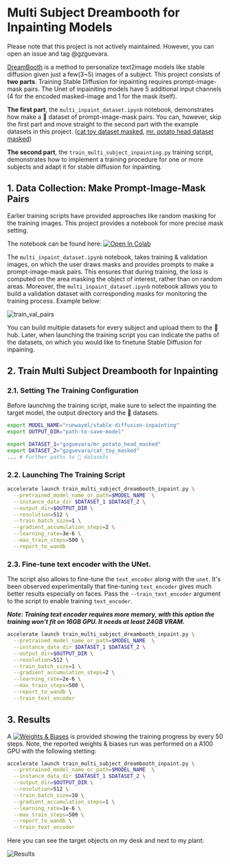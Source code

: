 # Multi Subject Dreambooth for Inpainting Models

Please note that this project is not actively maintained. However, you can open an issue and tag @gzguevara.

[DreamBooth](https://huggingface.co/papers/2208.12242) is a method to personalize text2image models like stable diffusion given just a few(3~5) images of a subject. This project consists of **two parts**. Training Stable Diffusion for inpainting requires prompt-image-mask pairs. The Unet of inpainiting models have 5 additional input channels (4 for the encoded masked-image and 1 for the mask itself).

**The first part**, the `multi_inpaint_dataset.ipynb` notebook, demonstrates how make a 🤗 dataset of prompt-image-mask pairs. You can, however, skip the first part and move straight to the second part with the example datasets in this project. ([cat toy dataset masked](https://huggingface.co/datasets/gzguevara/cat_toy_masked), [mr. potato head dataset masked](https://huggingface.co/datasets/gzguevara/mr_potato_head_masked))

**The second part**, the `train_multi_subject_inpainting.py` training script, demonstrates how to implement a training procedure for one or more subjects and adapt it for stable diffusion for inpainting.

## 1. Data Collection: Make Prompt-Image-Mask Pairs

 Earlier training scripts have provided approaches like random masking for the training images. This project provides a notebook for more precise mask setting.

The notebook can be found here: [![Open In Colab](https://colab.research.google.com/assets/colab-badge.svg)](https://colab.research.google.com/drive/1JNEASI_B7pLW1srxhgln6nM0HoGAQT32?usp=sharing)

The `multi_inpaint_dataset.ipynb` notebook, takes training & validation images, on which the user draws masks and provides prompts to make a prompt-image-mask pairs. This ensures that during training, the loss is computed on the area masking the object of interest, rather than on random areas. Moreover, the `multi_inpaint_dataset.ipynb` notebook allows you to build a validation dataset with corresponding masks for monitoring the training process. Example below:

![train_val_pairs](https://drive.google.com/uc?id=1PzwH8E3icl_ubVmA19G0HZGLImFX3x5I)

You can build multiple datasets for every subject and upload them to the 🤗 hub. Later, when launching the training script you can indicate the paths of the datasets, on which you would like to finetune Stable Diffusion for inpaining.

## 2. Train Multi Subject Dreambooth for Inpainting

### 2.1. Setting The Training Configuration

Before launching the training script, make sure to select the inpainting the target model, the output directory and the 🤗 datasets.

```bash
export MODEL_NAME="runwayml/stable-diffusion-inpainting"
export OUTPUT_DIR="path-to-save-model"

export DATASET_1="gzguevara/mr_potato_head_masked"
export DATASET_2="gzguevara/cat_toy_masked"
... # Further paths to 🤗 datasets
```

### 2.2. Launching The Training Script

```bash
accelerate launch train_multi_subject_dreambooth_inpaint.py \
  --pretrained_model_name_or_path=$MODEL_NAME  \
  --instance_data_dir $DATASET_1 $DATASET_2 \
  --output_dir=$OUTPUT_DIR \
  --resolution=512 \
  --train_batch_size=1 \
  --gradient_accumulation_steps=2 \
  --learning_rate=3e-6 \
  --max_train_steps=500 \
  --report_to_wandb
```

### 2.3. Fine-tune text encoder with the UNet.

The script also allows to fine-tune the `text_encoder` along with the `unet`. It's been observed experimentally that fine-tuning `text_encoder` gives much better results especially on faces.
Pass the `--train_text_encoder` argument to the script to enable training `text_encoder`.

___Note: Training text encoder requires more memory, with this option the training won't fit on 16GB GPU. It needs at least 24GB VRAM.___

```bash
accelerate launch train_multi_subject_dreambooth_inpaint.py \
  --pretrained_model_name_or_path=$MODEL_NAME  \
  --instance_data_dir $DATASET_1 $DATASET_2 \
  --output_dir=$OUTPUT_DIR \
  --resolution=512 \
  --train_batch_size=1 \
  --gradient_accumulation_steps=2 \
  --learning_rate=2e-6 \
  --max_train_steps=500 \
  --report_to_wandb \
  --train_text_encoder
```

## 3. Results

A [![Weights & Biases](https://img.shields.io/badge/Weights%20&%20Biases-Report-blue)](https://wandb.ai/gzguevara/uncategorized/reports/Multi-Subject-Dreambooth-for-Inpainting--Vmlldzo2MzY5NDQ4?accessToken=y0nya2d7baguhbryxaikbfr1203amvn1jsmyl07vk122mrs7tnph037u1nqgse8t) is provided showing the training progress by every 50 steps. Note, the reported weights & biases run was performed on a A100 GPU with the following stetting:

```bash
accelerate launch train_multi_subject_dreambooth_inpaint.py \
  --pretrained_model_name_or_path=$MODEL_NAME  \
  --instance_data_dir $DATASET_1 $DATASET_2 \
  --output_dir=$OUTPUT_DIR \
  --resolution=512 \
  --train_batch_size=10 \
  --gradient_accumulation_steps=1 \
  --learning_rate=1e-6 \
  --max_train_steps=500 \
  --report_to_wandb \
  --train_text_encoder
```
Here you can see the target objects on my desk and next to my plant:

![Results](https://drive.google.com/uc?id=1kQisOiiF5cj4rOYjdq8SCZenNsUP2aK0)
